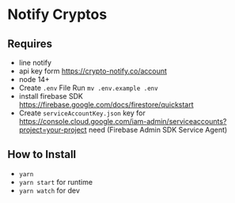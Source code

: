 # Notify Cryptos #
## Requires ##
- line notify
- api key form https://crypto-notify.co/account
- node 14+
- Create `.env` File Run `mv .env.example .env`
- install firebase SDK https://firebase.google.com/docs/firestore/quickstart
-  Create `serviceAccountKey.json` key for 
    https://console.cloud.google.com/iam-admin/serviceaccounts?project=your-project need (Firebase Admin SDK Service Agent)

## How to Install ##
- `yarn`
- `yarn start` for runtime
- `yarn watch` for dev